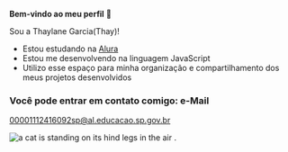 **Bem-vindo ao meu perfil** 🌊

Sou a Thaylane Garcia(Thay)!
- Estou estudando na [Alura](https://www.alura.com.br)
- Estou me desenvolvendo na linguagem JavaScript
- Utilizo esse espaço para minha organização e compartilhamento dos meus projetos desenvolvidos

### Você pode entrar em contato comigo: e-Mail

00001112416092sp@al.educacao.sp.gov.br

<img src="https://media1.tenor.com/m/UTrLSr85tYEAAAAd/happy-cat-cat.gif" alt="a cat is standing on its hind legs in the air ."/>
